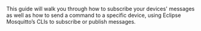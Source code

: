 This guide will walk you through how to subscribe your devices' messages as well as how to send a command to a specific device, using Eclipse Mosquitto’s CLIs to subscribe or publish messages.